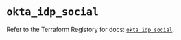 # `okta_idp_social`

Refer to the Terraform Registory for docs: [`okta_idp_social`](https://registry.terraform.io/providers/okta/okta/3.46.0/docs/resources/idp_social).
